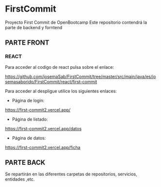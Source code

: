 # FirstCommit

Proyecto First Commit de OpenBootcamp
Este repositorio contendrá la parte de backend y forntend

## PARTE FRONT 


### REACT

Para acceder al codigo de react pulsa sobre el enlace:

https://github.com/josemaSab/FirstCommit/tree/master/src/main/java/es/josemasaborido/FirstCommit/react/first-commit

Para acceder al despligue utilice los siguientes enlaces:

* Página de login:

https://first-commit2.vercel.app/

* Página de listado:

https://first-commit2.vercel.app/datos

* Página de datos:

https://first-commit2.vercel.app/ficha


## PARTE BACK

Se repartirán en las diferentes carpetas de repositorios, servicios, entidades ,etc.
